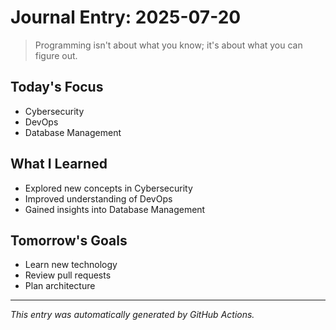 # Journal Entry: 2025-07-20

> Programming isn't about what you know; it's about what you can figure out.

## Today's Focus
- Cybersecurity
- DevOps
- Database Management

## What I Learned
- Explored new concepts in Cybersecurity
- Improved understanding of DevOps
- Gained insights into Database Management

## Tomorrow's Goals
- Learn new technology
- Review pull requests
- Plan architecture

---
*This entry was automatically generated by GitHub Actions.*